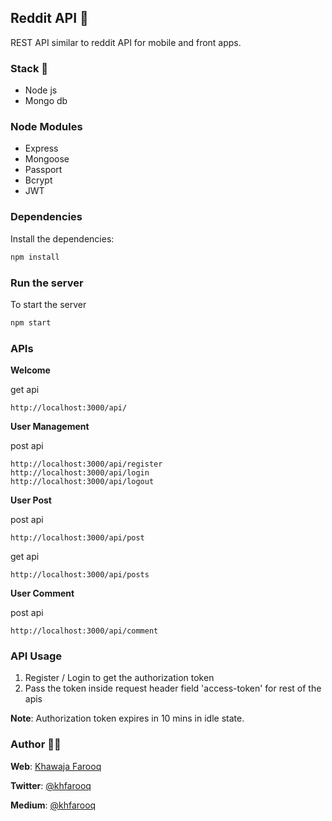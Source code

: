 ## Reddit API 📡
REST API similar to reddit API for mobile and front apps.

### Stack 🚀
- Node js
- Mongo db

### Node Modules
- Express
- Mongoose
- Passport
- Bcrypt
- JWT

### Dependencies
Install the dependencies:
```ruby
npm install
```

### Run the server
To start the server
```ruby
npm start
```

### APIs
**Welcome**

get api
```
http://localhost:3000/api/
```

**User Management**

post api
```
http://localhost:3000/api/register
http://localhost:3000/api/login
http://localhost:3000/api/logout
```
**User Post**

post api
```
http://localhost:3000/api/post
```
get api
```
http://localhost:3000/api/posts
```

**User Comment**

post api
```
http://localhost:3000/api/comment
```

### API Usage
1. Register / Login to get the authorization token
2. Pass the token inside request header field 'access-token' for rest of the apis

**Note**: Authorization token expires in 10 mins in idle state.

### Author 🙏🏻
**Web**: [Khawaja Farooq](http://khawajafarooq.github.io)

**Twitter**: [@khfarooq](https://twitter.com/khfarooq)

**Medium**: [@khfarooq](https://medium.com/@khfarooq)
